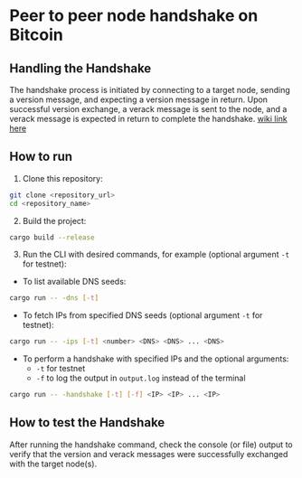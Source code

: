 # Peer to peer node handshake on Bitcoin

## Handling the Handshake

The handshake process is initiated by connecting to a target node, sending a version message, and expecting a version message in return. Upon successful version exchange, a verack message is sent to the node, and a verack message is expected in return to complete the handshake. [wiki link here](https://en.bitcoin.it/wiki/Version_Handshake)

## How to run

1. Clone this repository:

```bash
git clone <repository_url>
cd <repository_name>
```

2. Build the project:

```bash
cargo build --release
```

3. Run the CLI with desired commands, for example (optional argument `-t` for testnet):

- To list available DNS seeds:

```bash
cargo run -- -dns [-t]
```

- To fetch IPs from specified DNS seeds (optional argument `-t` for testnet):

```bash
cargo run -- -ips [-t] <number> <DNS> <DNS> ... <DNS>
```

- To perform a handshake with specified IPs and the optional arguments:
  - `-t` for testnet
  - `-f` to log the output in `output.log` instead of the terminal

```bash
cargo run -- -handshake [-t] [-f] <IP> <IP> ... <IP>
```

## How to test the Handshake

After running the handshake command, check the console (or file) output to verify that the version and verack messages were successfully exchanged with the target node(s).
